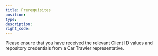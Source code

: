 ```yaml
---
title: Prerequisites
position:
type:
description:
right_code:
---
```



Please ensure that you have received the relevant Client ID values and repository credentials from a Car Trawler representative.